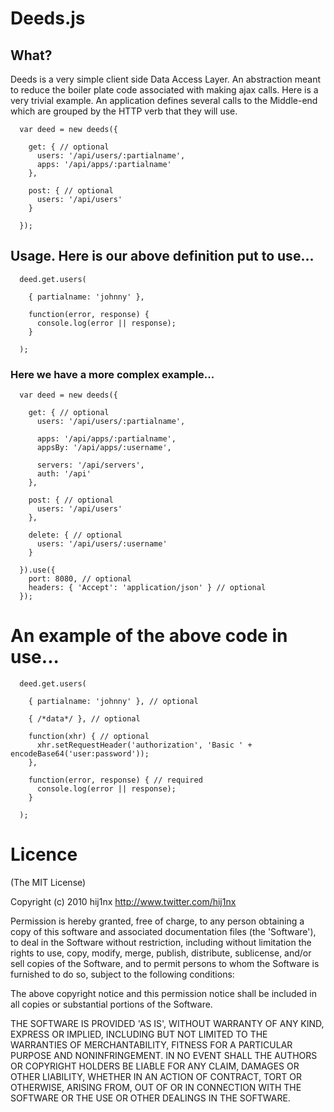 
# Deeds.js

## What?
Deeds is a very simple client side Data Access Layer. An abstraction meant to reduce the boiler plate code associated with making ajax calls. Here is a very trivial example. An application defines several calls to the Middle-end which are grouped by the HTTP verb that they will use.

      var deed = new deeds({
        
        get: { // optional
          users: '/api/users/:partialname',
          apps: '/api/apps/:partialname'
        },
        
        post: { // optional
          users: '/api/users'
        }
        
      });

## Usage. Here is our above definition put to use...

      deed.get.users(

        { partialname: 'johnny' },

        function(error, response) {
          console.log(error || response);
        }

      );

### Here we have a more complex example...

      var deed = new deeds({
        
        get: { // optional
          users: '/api/users/:partialname',

          apps: '/api/apps/:partialname',
          appsBy: '/api/apps/:username',

          servers: '/api/servers',
          auth: '/api'
        },
        
        post: { // optional
          users: '/api/users'
        },
        
        delete: { // optional
          users: '/api/users/:username'
        }

      }).use({
        port: 8080, // optional 
        headers: { 'Accept': 'application/json' } // optional
      });

# An example of the above code in use...

      deed.get.users(

        { partialname: 'johnny' }, // optional

        { /*data*/ }, // optional

        function(xhr) { // optional
          xhr.setRequestHeader('authorization', 'Basic ' + encodeBase64('user:password'));
        },

        function(error, response) { // required
          console.log(error || response);
        }

      );
      
# Licence

(The MIT License)

Copyright (c) 2010 hij1nx <http://www.twitter.com/hij1nx>

Permission is hereby granted, free of charge, to any person obtaining a copy of this software and associated documentation files (the 'Software'), to deal in the Software without restriction, including without limitation the rights to use, copy, modify, merge, publish, distribute, sublicense, and/or sell copies of the Software, and to permit persons to whom the Software is furnished to do so, subject to the following conditions:

The above copyright notice and this permission notice shall be included in all copies or substantial portions of the Software.

THE SOFTWARE IS PROVIDED 'AS IS', WITHOUT WARRANTY OF ANY KIND, EXPRESS OR IMPLIED, INCLUDING BUT NOT LIMITED TO THE WARRANTIES OF MERCHANTABILITY, FITNESS FOR A PARTICULAR PURPOSE AND NONINFRINGEMENT. IN NO EVENT SHALL THE AUTHORS OR COPYRIGHT HOLDERS BE LIABLE FOR ANY CLAIM, DAMAGES OR OTHER LIABILITY, WHETHER IN AN ACTION OF CONTRACT, TORT OR OTHERWISE, ARISING FROM, OUT OF OR IN CONNECTION WITH THE SOFTWARE OR THE USE OR OTHER DEALINGS IN THE SOFTWARE.
